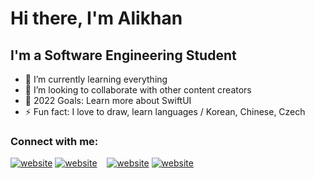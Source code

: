 # Hi there, I'm Alikhan

## I'm a Software Engineering Student

- 🌱 I’m currently learning everything
- 👯 I’m looking to collaborate with other content creators
- 🥅 2022 Goals: Learn more about SwiftUI
- ⚡ Fun fact: I love to draw, learn languages / Korean, Chinese, Czech


### Connect with me:

[![website](./img/linkedin-light.svg)](https://www.linkedin.com/in/alikhan-zhumabayev-a42847233/#gh-light-mode-only)
[![website](./img/linkedin-dark.svg)](https://www.linkedin.com/in/alikhan-zhumabayev-a42847233/#gh-dark-mode-only)
&nbsp;&nbsp;
[![website](./img/instagram-light.svg)](https://www.instagram.com/ziyou_ren/#gh-light-mode-only)
[![website](./img/instagram-dark.svg)](https://www.instagram.com/ziyou_ren/#gh-dark-mode-only)















[instagram]: https://www.instagram.com/ziyou_ren/

<!--
**ziyou-saram/ziyou-saram** is a ✨ _special_ ✨ repository because its `README.md` (this file) appears on your GitHub profile.

Here are some ideas to get you started:

- 🔭 I’m currently working on ...
- 🌱 I’m currently learning ...
- 👯 I’m looking to collaborate on ...
- 🤔 I’m looking for help with ...
- 💬 Ask me about ...
- 📫 How to reach me: ...
- 😄 Pronouns: ...
- ⚡ Fun fact: ...
-->
